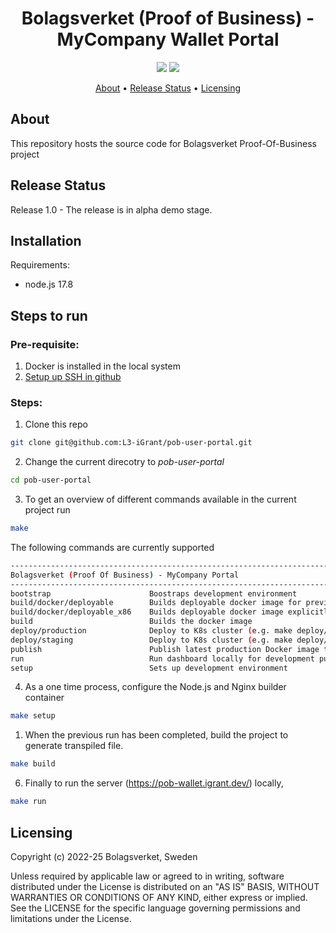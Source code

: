 <h1 align="center">
    Bolagsverket (Proof of Business) - MyCompany Wallet Portal
</h1>

<p align="center">
    <a href="/../../commits/" title="Last Commit"><img src="https://img.shields.io/github/last-commit/L3-iGrant/pob-user-portal?style=flat"></a>
    <a href="/../../issues" title="Open Issues"><img src="https://img.shields.io/github/issues/L3-iGrant/pob-user-portal?style=flat"></a>
</p>

<p align="center">
  <a href="#about">About</a> •
  <a href="#release-status">Release Status</a> •
  <a href="#licensing">Licensing</a>
</p>

## About

This repository hosts the source code for Bolagsverket Proof-Of-Business project  
## Release Status

Release 1.0 - The release is in alpha demo stage. 
## Installation

Requirements:
- node.js 17.8 

## Steps to run
### **Pre-requisite:**   

1. Docker is installed in the local system
2. [Setup up SSH in github](https://docs.github.com/en/authentication/connecting-to-github-with-ssh)

### **Steps:**

1. Clone this repo
```bash
git clone git@github.com:L3-iGrant/pob-user-portal.git
```

2. Change the current direcotry to *pob-user-portal*

```bash
cd pob-user-portal
```

3. To get an overview of different commands available in the current project run 

```bash
make
```
The following commands are currently supported

```bash
------------------------------------------------------------------------
Bolagsverket (Proof Of Business) - MyCompany Portal
------------------------------------------------------------------------
bootstrap                      Boostraps development environment
build/docker/deployable        Builds deployable docker image for preview, staging and production
build/docker/deployable_x86    Builds deployable docker image explicitly for x86 architecture
build                          Builds the docker image
deploy/production              Deploy to K8s cluster (e.g. make deploy/{preview,staging,production})
deploy/staging                 Deploy to K8s cluster (e.g. make deploy/{preview,staging,staging})
publish                        Publish latest production Docker image to docker hub
run                            Run dashboard locally for development purposes
setup                          Sets up development environment
```

4. As a one time process, configure the Node.js and Nginx builder container

```bash
make setup 
```
1. When the previous run has been completed, build the project to generate transpiled file.

```bash
make build
```

6. Finally to run the server (https://pob-wallet.igrant.dev/) locally,

```bash
make run
```
## Licensing
Copyright (c) 2022-25 Bolagsverket, Sweden

Unless required by applicable law or agreed to in writing, software distributed under the License is distributed on an "AS IS" BASIS, WITHOUT WARRANTIES OR CONDITIONS OF ANY KIND, either express or implied. See the LICENSE for the specific language governing permissions and limitations under the License.
